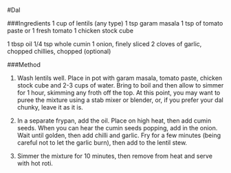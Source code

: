 #Dal

###Ingredients
1 cup of lentils (any type)
1 tsp garam masala
1 tsp of tomato paste or 1 fresh tomato 
1 chicken stock cube

1 tbsp oil
1/4 tsp whole cumin
1 onion, finely sliced
2 cloves of garlic, chopped
chillies, chopped (optional)


###Method

1. Wash lentils well. Place in pot with garam masala, tomato paste, chicken stock cube and 2-3 cups of water. Bring to boil and then allow to simmer for 1 hour, skimming any froth off the top. At this point, you may want to puree the mixture using a stab mixer or blender, or, if you prefer your dal chunky, leave it as it is.

2. In a separate frypan, add the oil. Place on high heat, then add cumin seeds. When you can hear the cumin seeds popping, add in the onion. Wait until golden, then add chilli and garlic. Fry for a few minutes (being careful not to let the garlic burn), then add to the lentil stew.

3. Simmer the mixture for 10 minutes, then remove from heat and serve with hot roti.